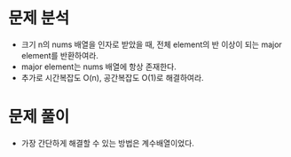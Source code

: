 # 문제 분석
- 크기 n의 nums 배열을 인자로 받았을 때, 전체 element의 반 이상이 되는 major element를 반환하여라.
- major element는 nums 배열에 항상 존재한다.
- 추가로 시간복잡도 O(n), 공간복잡도 O(1)로 해결하여라.
​
# 문제 풀이
- 가장 간단하게 해결할 수 있는 방법은 계수배열이었다.